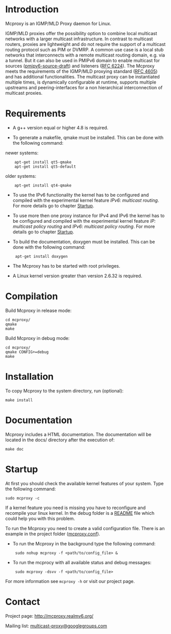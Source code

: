 <!--vim: set textwidth=80 formatoptions+=t wrapmargin=5 -->

Introduction
============
Mcproxy is an IGMP/MLD Proxy daemon for Linux.

IGMP/MLD proxies offer the possibility option to combine local multicast
networks with a larger multicast infrastructure. In contrast to multicast
routers, proxies are lightweight and do not require the support of a multicast
routing protocol such as PIM or DVMRP. A common use case is a local stub
networks that interconnects with a remote multicast routing domain, e.g. via a
tunnel. But it can also be used in PMIPv6 domain to enable multicast for
sources
([pmipv6-source-draft](http://tools.ietf.org/html/draft-ietf-multimob-pmipv6-source))
and listeners ([RFC 6224](http://tools.ietf.org/html/rfc6224)). The Mcproxy
meets the requirements of the IGMP/MLD proxying standard ([RFC
        4605](http://tools.ietf.org/html/rfc4605)) and has additional
functionalities.  The multicast proxy can be instantiated multiple times, is
dynamically configurable at runtime, supports multiple upstreams and
peering-interfaces for a non hierarchical interconnection of multicast proxies.


Requirements
============
*  A g++ version equal or higher 4.8 is required.

*  To generate a makefile, qmake must be installed. This can be done with the
following command:
  
  newer systems: 

        apt-get install qt5-qmake
        apt-get install qt5-default

  older systems: 

        apt-get install qt4-qmake

*  To use the IPv6 functionality the kernel has to be configured and compiled
with the experimental kernel feature _IPv6: multicast routing_.  For more
details go to chapter [Startup](#startup).

*  To use more then one proxy instance for IPv4 and IPv6 the kernel has to  be
configured and compiled with the experimental kernel feature _IP: multicast
policy routing_ and _IPv6: multicast policy routing_.  For more details go to
chapter [Startup](#startup).

*  To build the documentation, doxygen must be installed. This can be done with
the following command:

        apt-get install doxygen

*  The Mcproxy has to be started with root privileges.

*  A Linux kernel version greater than version 2.6.32 is required.


Compilation
===========
Build Mcproxy in release mode:

    cd mcproxy/
    qmake 
    make

Build Mcproxy in debug mode:

    cd mcproxy/
    qmake CONFIG+=debug
    make


Installation
============
To copy Mcproxy to the system directory, run (optional):

    make install


Documentation
=============
Mcproxy includes a HTML documentation. The documentation will be located in the
docs/ directory after the execution of:

    make doc


Startup
=======
At first you should check the available kernel features of your system. Type
the following command:

    sudo mcproxy -c
   
If a kernel feature you need is missing you have to reconfigure and recompile
your linux kernel. In the debug folder is a [README](debug/README.md#kernel) file
which could help you with this problem.

To run the Mcproxy you need to create a valid configuration file.  There is an
example in the project folder ([mcproxy.conf](mcproxy/mcproxy.conf)).

*  To run the Mcproxy in the background type the following command:

        sudo nohup mcproxy -f <path/to/config_file> &

*  To run the mcprocy with all available status and debug messages:

        sudo mcproxy -dsvv -f <path/to/config_file>

For more information see `mcproxy -h` or visit our project page.


Contact
=======
Project page: http://mcproxy.realmv6.org/

Mailing list: multicast-proxy@googlegroups.com
